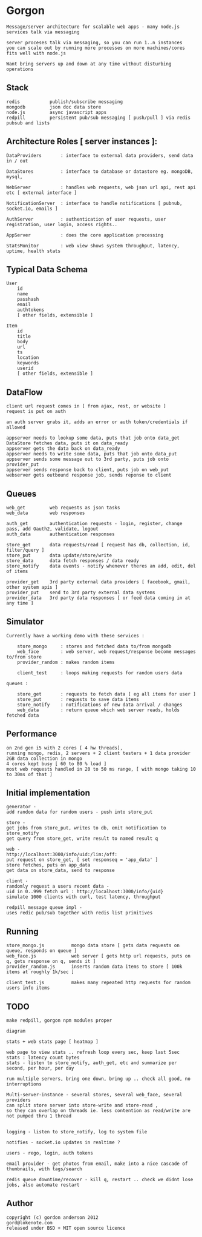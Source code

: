 Gorgon
======

    Message/server architecture for scalable web apps - many node.js services talk via messaging
    
    server proceses talk via messaging, so you can run 1..n instances
    you can scale out by running more processes on more machines/cores
    fits well with node.js
    
    Want bring servers up and down at any time without disturbing operations


Stack
-----

    redis           publish/subscribe messaging
    mongodb         json doc data store
    node.js         async javascript apps
    redpill         persistent pub/sub messaging [ push/pull ] via redis pubsub and lists


Architecture Roles [ server instances ]:
-----

    DataProviders       : interface to external data providers, send data in / out
    
    DataStores          : interface to database or datastore eg. mongoDB, mysql, 
    
    WebServer           : handles web requests, web json url api, rest api etc [ external interface ]
    
    NotificationServer  : interface to handle notifications [ pubnub, socket.io, emails ]
    
    AuthServer          : authentication of user requests, user registration, user login, access rights..
    
    AppServer           : does the core application processing
    
    StatsMonitor        : web view shows system throughput, latency, uptime, health stats


Typical Data Schema
-----

    User
        id
        name
        passhash
        email
        authtokens
        [ other fields, extensible ]

    Item
        id
        title
        body
        url
        ts  
        location
        keywords
        userid
        [ other fields, extensible ]


DataFlow
-----

    client url request comes in [ from ajax, rest, or website ]
    request is put on auth
    
    an auth server grabs it, adds an error or auth token/credentials if allowed
    
    appserver needs to lookup some data, puts that job onto data_get 
    DataStore fetches data, puts it on data_ready
    appserver gets the data back on data_ready
    appserver needs to write some data, puts that job onto data_put 
    appserver sends some message out to 3rd party, puts job onto provider_put
    appserver sends response back to client, puts job on web_put
    webserver gets outbound response job, sends reponse to client


Queues
-----

    web_get         web requests as json tasks
    web_data        web responses
    
    auth_get        authentication requests - login, register, change pass, add Oauth2, validate, logout
    auth_data       authentication responses
    
    store_get       data requests/read [ request has db, collection, id, filter/query ]
    store_put       data update/store/write
    store_data      data fetch responses / data ready
    store_notify    data events - notify whenever theres an add, edit, del of items
    
    provider_get    3rd party external data providers [ facebook, gmail, other system apis ]
    provider_put    send to 3rd party external data systems 
    provider_data   3rd party data responses [ or feed data coming in at any time ]


Simulator
-----

    Currently have a working demo with these services :
    
        store_mongo     : stores and fetched data to/from mongodb
        web_face        : web server, web request/response become messages to/from store
        provider_random : makes random items
        
        client_test     : loops making requests for random users data
        
    queues :
    
        store_get       : requests to fetch data [ eg all items for user ]
        store_put       : requests to save data items
        store_notify    : notifications of new data arrival / changes
        web_data        : return queue which web server reads, holds fetched data
        

Performance
-----

    on 2nd gen i5 with 2 cores [ 4 hw threads], 
    running mongo, redis, 2 servers + 2 client testers + 1 data provider
    2GB data collection in mongo
    4 cores kept busy [ 60 to 80 % load ]
    most web requests handled in 20 to 50 ms range, [ with mongo taking 10 to 30ms of that ]


Initial implementation
-----

    generator - 
    add random data for random users - push into store_put
    
    store - 
    get jobs from store_put, writes to db, emit notification to store_notify
    get query from store_get, write result to named result q
    
    web - 
    http://localhost:3000/info/uid:/lim:/off:
    put request on store_get, [ set responseq = 'app_data' ]
    store fetches, puts on app_data
    get data on store_data, send to response
    
    client - 
    randomly request a users recent data - 
    uid in 0..999 fetch url : http://localhost:3000/info/{uid} 
    simulate 1000 clients with curl, test latency, throughput
    
    redpill message queue impl - 
    uses redic pub/sub together with redis list primitives


Running
-----

    store_mongo.js          mongo data store [ gets data requests on queue, responds on queue ]
    web_face.js             web server [ gets http url requests, puts on q, gets response on q, sends it ]
    provider_random.js      inserts random data items to store [ 100k items at roughly 1k/sec ]
    
    client_test.js          makes many repeated http requests for random users info items


TODO
-----

    make redpill, gorgon npm modules proper
    
    diagram
    
    stats + web stats page [ heatmap ]
    
    web page to view stats .. refresh loop every sec, keep last 5sec
    stats : latency count bytes
    stats - listen to store_notify, auth_get, etc and summarize per second, per hour, per day
    
    run multiple servers, bring one down, bring up .. check all good, no interruptions
    
    Multi-server-instance - several stores, several web_face, several providers
    can split store server into store-write and store-read ,
    so they can overlap on threads ie. less contention as read/write are not pumped thru 1 thread
    
    
    logging - listen to store_notify, log to system file
    
    notifies - socket.io updates in realtime ?
    
    users - rego, login, auth tokens
    
    email provider - get photos from email, make into a nice cascade of thumbnails, with tags/search
    
    redis queue downtime/recover - kill q, restart .. check we didnt lose jobs, also automate restart

Author
----

    copyright (c) gordon anderson 2012
    gord@lokenote.com
    released under BSD + MIT open source licence

